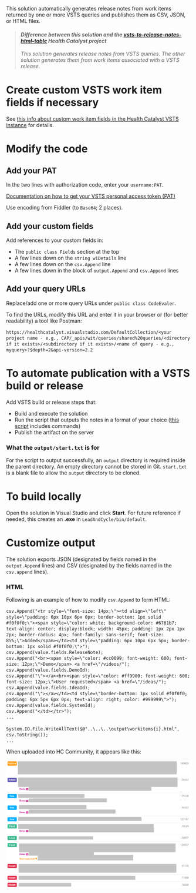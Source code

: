This solution automatically generates release notes from work items returned by one or more VSTS queries and publishes them as CSV, JSON, or HTML files.

> #### *Difference between this solution and the [vsts-to-release-notes-html-table](https://github.com/HealthCatalyst/vsts-release-notes-html-table) Health Catalyst project*
> *This solution generates release notes from VSTS queries. The other solution generates them from work items associated with a VSTS release.*

# Create custom VSTS work item fields if necessary
See [this info about custom work item fields in the Health Catalyst VSTS instance](https://github.com/HealthCatalyst/vsts-release-notes-html-table#step-1-identify-default-and-custom-fields-in-vsts-work-item-forms-create-custom-fields-if-necessary) for details.

# Modify the code
## Add your PAT
In the two lines with authorization code, enter your `username:PAT`.

[Documentation on how to get your VSTS personal access token (PAT)](https://www.visualstudio.com/en-us/docs/setup-admin/team-services/use-personal-access-tokens-to-authenticate)

Use encoding from Fiddler (to `Base64`; 2 places).

## Add your custom fields
Add references to your custom fields in:
- The `public class Fields` section at the top
- A few lines down on the `string wiDetails` line
- A few lines down on the `csv.Append` line
- A few lines down in the block of `output.Append` and `csv.Append` lines

## Add your query URLs
Replace/add one or more query URLs under `public class CodeEvaler`.

To find the URLs, modify this URL and enter it in your browser or (for better readability) a tool like Postman:
```
https://healthcatalyst.visualstudio.com/DefaultCollection/<your project name - e.g., CAP/_apis/wit/queries/shared%20queries/<directory if it exists>/<subdirectory if it exists>/<name of query - e.g., myquery>?$depth=2&api-version=2.2
```

# To automate publication with a VSTS build or release
Add VSTS build or release steps that:
- Build and execute the solution
- Run the script that outputs the notes in a format of your choice ([this script](run.ps1) includes commands)
- Publish the artifact on the server

### What the `output/start.txt` is for
For the script to output successfully, an `output` directory is required inside the parent directory. An empty directory cannot be stored in Git. `start.txt` is a blank file to allow the `output` directory to be cloned.

# To build locally
Open the solution in Visual Studio and click **Start**. For future reference if needed, this creates an **.exe** in `LeadAndCycle/bin/default`.

# Customize output
The solution exports JSON (designated by fields named in the `output.Append` lines) and CSV (designated by the fields named in the `csv.append` lines).

### HTML
Following is an example of how to modify `csv.Append` to form HTML: 

```
csv.Append("<tr style=\"font-size: 14px;\"><td align=\"left\" style=\"padding: 6px 10px 6px 0px; border-bottom: 1px solid #f0f0f0;\"><span style=\"color: white; background-color: #6761b7; text-align: center; display:block; width: 45px; padding: 1px 2px 1px 2px; border-radius: 4px; font-family: sans-serif; font-size: 85%;\">Added</span></td><td style=\"padding: 6px 10px 6px 5px; border-bottom: 1px solid #f0f0f0;\">");
csv.Append(value.fields.ReleaseNote);
csv.Append("<br><span style=\"color: #cc0099; font-weight: 600; font-size: 12px;\">Demo</span> <a href=\"/videos/");
csv.Append(value.fields.DemoId);
csv.Append("\"></a><br><span style=\"color: #ff9900; font-weight: 600; font-size: 12px;\">User requested</span> <a href=\"/ideas/");
csv.Append(value.fields.IdeaId);
csv.Append("\"></a></td><td style=\"border-bottom: 1px solid #f0f0f0; padding: 6px 5px 6px 0px; text-align: right; color: #999999\">");
csv.Append(value.fields.SystemId);
csv.Append("</td></tr>");
...

System.IO.File.WriteAllText($@"..\..\..\output\workitems{i}.html", csv.ToString());
...
```
When uploaded into HC Community, it appears like this:

![hc community release notes](example.png)
